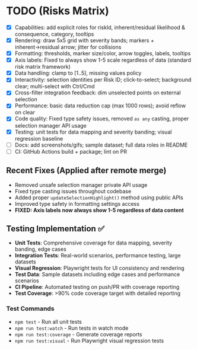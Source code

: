 # TODO (Risks Matrix)

- [x] Capabilities: add explicit roles for riskId, inherent/residual likelihood & consequence, category, tooltips
- [x] Rendering: draw 5x5 grid with severity bands; markers + inherent→residual arrow; jitter for collisions
- [x] Formatting: thresholds, marker size/color, arrow toggles, labels, tooltips
- [x] Axis labels: Fixed to always show 1-5 scale regardless of data (standard risk matrix framework)
- [x] Data handling: clamp to [1..5], missing values policy
- [x] Interactivity: selection identities per Risk ID; click-to-select; background clear; multi-select with Ctrl/Cmd
- [x] Cross-filter integration feedback: dim unselected points on external selection
- [x] Performance: basic data reduction cap (max 1000 rows); avoid reflow on clear
- [x] Code quality: Fixed type safety issues, removed `as any` casting, proper selection manager API usage
- [x] Testing: unit tests for data mapping and severity banding; visual regression baseline
- [ ] Docs: add screenshots/gifs; sample dataset; full data roles in README
- [ ] CI: GitHub Actions build + package; lint on PR

## Recent Fixes (Applied after remote merge)
- Removed unsafe selection manager private API usage
- Fixed type casting issues throughout codebase
- Added proper `updateSelectionHighlight()` method using public APIs
- Improved type safety in formatting settings access
- **FIXED: Axis labels now always show 1-5 regardless of data content**

## Testing Implementation ✅
- **Unit Tests**: Comprehensive coverage for data mapping, severity banding, edge cases
- **Integration Tests**: Real-world scenarios, performance testing, large datasets
- **Visual Regression**: Playwright tests for UI consistency and rendering
- **Test Data**: Sample datasets including edge cases and performance scenarios
- **CI Pipeline**: Automated testing on push/PR with coverage reporting
- **Test Coverage**: >90% code coverage target with detailed reporting

### Test Commands
- `npm test` - Run all unit tests
- `npm run test:watch` - Run tests in watch mode
- `npm run test:coverage` - Generate coverage reports
- `npm run test:visual` - Run Playwright visual regression tests
